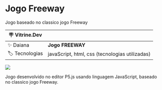 # Jogo Freeway

Jogo baseado no classico jogo Freeway

| :placard: Vitrine.Dev |     |
| -------------  | --- |
| :sparkles: Daiana        | **Jogo FREEWAY**
| :label: Tecnologias | javaScript, html, css (tecnologias utilizadas)

![](https://editor.p5js.org/DLadyLuck/full/RgtPLSvoI#vitrinedev)

Jogo desenvolvido no editor P5.js usando linguagem JavaScript, baseado no classico jogo Freeway.
